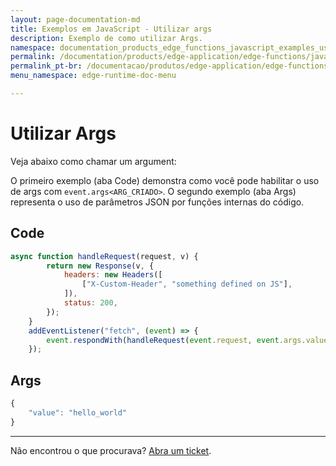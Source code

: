 ```yaml
---
layout: page-documentation-md
title: Exemplos em JavaScript - Utilizar args
description: Exemplo de como utilizar Args.
namespace: documentation_products_edge_functions_javascript_examples_using_args
permalink: /documentation/products/edge-application/edge-functions/javascript-examples/using-args/
permalink_pt-br: /documentacao/produtos/edge-application/edge-functions/javascript-examples/utilizar-args/
menu_namespace: edge-runtime-doc-menu

---
```

# Utilizar Args

Veja abaixo como chamar um argument:

O primeiro exemplo (aba Code) demonstra como você pode habilitar o uso de args com `event.args<ARG_CRIADO>`. O segundo exemplo (aba Args) representa o uso de parâmetros JSON por funções internas do código.

## Code

```javascript
async function handleRequest(request, v) {
        return new Response(v, {
            headers: new Headers([
                ["X-Custom-Header", "something defined on JS"],
            ]),
            status: 200,
        });
    }
    addEventListener("fetch", (event) => {
        event.respondWith(handleRequest(event.request, event.args.value));
    });
```

## Args

```javascript
{
    "value": "hello_world"
}
```

---

Não encontrou o que procurava? [Abra um ticket](https://tickets.azion.com/pt-BR/support/login/).
